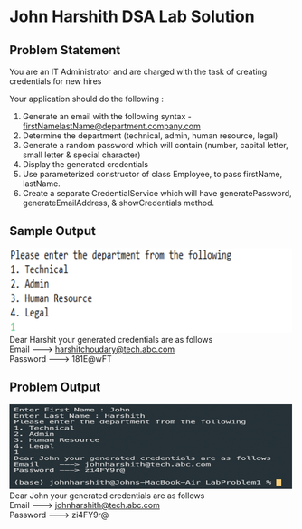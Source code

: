 # John Harshith DSA Lab Solution

## Problem Statement

You are an IT Administrator and are charged with the task of creating credentials for new hires

Your application should do the following :

1. Generate an email with the following syntax - firstNamelastName@department.company.com
2. Determine the department (technical, admin, human resource, legal)
3. Generate a random password which will contain (number, capital letter, small letter & special character)
4. Display the generated credentials
5. Use parameterized constructor of class Employee, to pass firstName, lastName.
6. Create a separate CredentialService which will have generatePassword, generateEmailAddress, & showCredentials method.

## Sample Output

<img src="SampleOutput.png" alt="Sample Output" width="500" height="150"/>\
Dear Harshit your generated credentials are as follows\
Email    ---> harshitchoudary@tech.abc.com\
Password ---> 181E@wFT

## Problem Output

<img src="ProblemOutput.png" alt="Problem Output" width="500" height="150"/>\
Dear John your generated credentials are as follows\
Email    ---> johnharshith@tech.abc.com\
Password ---> zi4FY9r@
